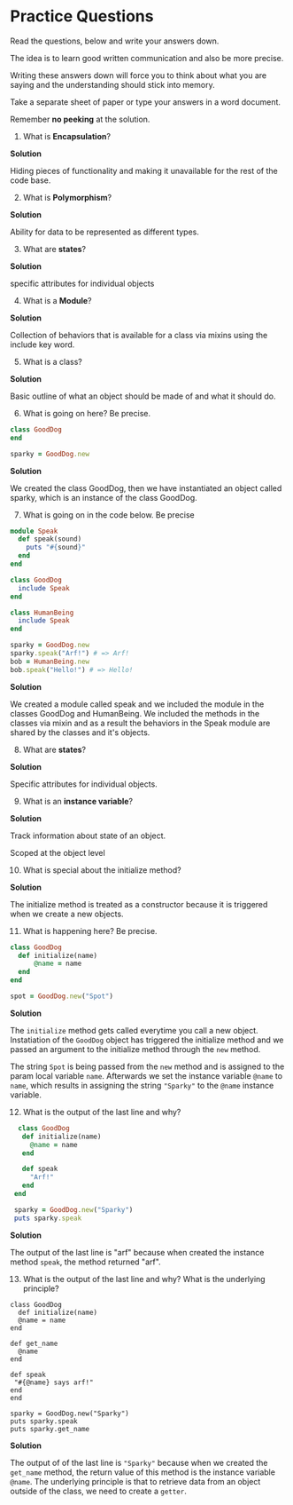 <h1>Practice Questions</h1>

Read the questions, below and write your answers down.

The idea is to learn good written communication and
also be more precise.

Writing these answers down will force you to think about
what you are saying and the understanding should stick into 
memory.  

Take a separate sheet of paper or type your answers in a word 
document.  

Remember **no peeking** at the solution.




1. What is **Encapsulation**?

  **Solution** 

  Hiding pieces of functionality and making it unavailable for the rest of the code base.

2. What is **Polymorphism**?

  **Solution** 

  Ability for data to be represented as different types.

3. What are **states**?

  **Solution** 

  specific attributes for individual objects

4. What is a **Module**?

  **Solution** 

  Collection of behaviors that is available for a class via mixins using the include key word.

5. What is a class?

  **Solution**

  Basic outline of what an object should be made of and what it should do.

6. What is going on here? Be precise.

  ```Ruby
  class GoodDog
  end

  sparky = GoodDog.new
  ```

  **Solution**

  We created the class GoodDog, then we have instantiated an object called sparky, 
  which is an instance of the class GoodDog.  

7.  What is going on in the code below.  Be precise

  ```Ruby
  module Speak
    def speak(sound)
      puts "#{sound}"
    end
  end

  class GoodDog
    include Speak
  end

  class HumanBeing
    include Speak
  end

  sparky = GoodDog.new
  sparky.speak("Arf!") # => Arf!
  bob = HumanBeing.new
  bob.speak("Hello!") # => Hello!
  ```
  **Solution**

  We created a module called speak and we included the module in the classes GoodDog and HumanBeing. 
  We included the methods in the classes via mixin and as a result the behaviors in the Speak module 
  are shared by the classes and it's objects.

8. What are **states**?

  **Solution**

  Specific attributes for individual objects.

9. What is an **instance variable**?

  **Solution**

  Track information about state of an object.

  Scoped at the object level

10.  What is special about the initialize method?

  **Solution**

  The initialize method is treated as a constructor because it is triggered when we create a new objects.

11. What is happening here? Be precise.

  ```Ruby
  class GoodDog
    def initialize(name)
        @name = name
    end
  end

  spot = GoodDog.new("Spot")
  ```

  **Solution**
  
   The `initialize` method gets called everytime you call a new object.  Instatiation of the `GoodDog` object has triggered the 
   initialize method and we passed an argument to the initialize method through the `new` method.
   
   The string `Spot` is being passed from the `new` method and is assigned to the param local variable `name`.  Afterwards we set the instance variable `@name` to `name`, which results in assigning the string `"Sparky"` to the `@name` instance variable.
   
12. What is the output of the last line and why?
  
 ```Ruby
   class GoodDog
    def initialize(name)
      @name = name
    end

    def speak
      "Arf!"
    end
  end

  sparky = GoodDog.new("Sparky")
  puts sparky.speak
  ```
  **Solution**

  The output of the last line is "arf" because when created the instance method `speak`, the method
  returned "arf".
  
  13. What is the output of the last line and why?  What is the underlying principle?
  
   ```
   class GoodDog
     def initialize(name)
     @name = name
   end

   def get_name
     @name
   end

   def speak
    "#{@name} says arf!"
   end
  end

  sparky = GoodDog.new("Sparky")
  puts sparky.speak
  puts sparky.get_name 
  ```
  
  **Solution**
  
  The output of of the last line is `"Sparky"` because when we created the `get_name` method, the return value of this method is 
  the instance variable `@name`.  The underlying principle is that to retrieve data from an object outside of the class, we need
  to create a `getter`.
  
  

